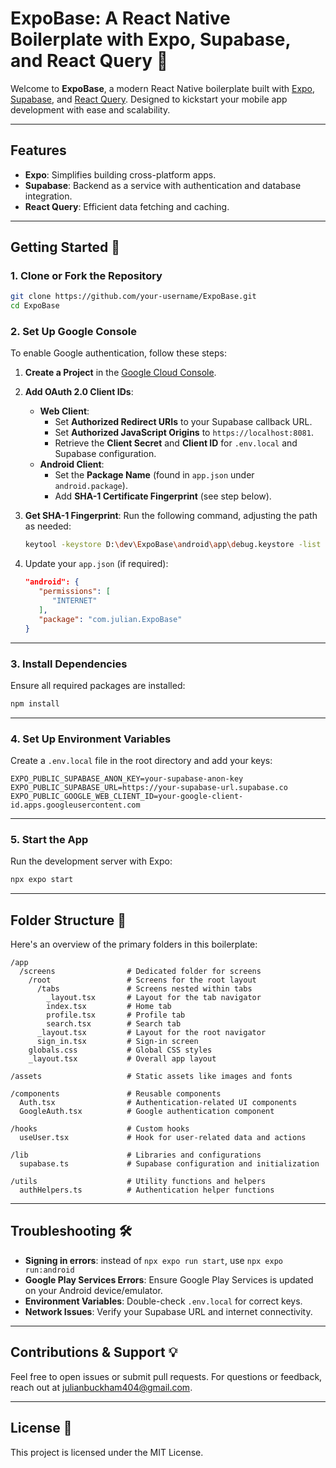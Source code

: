 # ExpoBase: A React Native Boilerplate with Expo, Supabase, and React Query 👋

Welcome to **ExpoBase**, a modern React Native boilerplate built with [Expo](https://expo.dev), [Supabase](https://supabase.io), and [React Query](https://tanstack.com/query/latest). Designed to kickstart your mobile app development with ease and scalability.

---

## Features

- **Expo**: Simplifies building cross-platform apps.
- **Supabase**: Backend as a service with authentication and database integration.
- **React Query**: Efficient data fetching and caching.

---

## Getting Started 🚀

### 1. Clone or Fork the Repository
```bash
git clone https://github.com/your-username/ExpoBase.git
cd ExpoBase
```

### 2. Set Up Google Console
To enable Google authentication, follow these steps:

1. **Create a Project** in the [Google Cloud Console](https://console.cloud.google.com/).
2. **Add OAuth 2.0 Client IDs**:
   - **Web Client**:
     - Set **Authorized Redirect URIs** to your Supabase callback URL.
     - Set **Authorized JavaScript Origins** to `https://localhost:8081`.
     - Retrieve the **Client Secret** and **Client ID** for `.env.local` and Supabase configuration.
   - **Android Client**:
     - Set the **Package Name** (found in `app.json` under `android.package`).
     - Add **SHA-1 Certificate Fingerprint** (see step below).

3. **Get SHA-1 Fingerprint**:
   Run the following command, adjusting the path as needed:
   ```bash
   keytool -keystore D:\dev\ExpoBase\android\app\debug.keystore -list -v
   ```

4. Update your `app.json` (if required):
   ```json
   "android": {
      "permissions": [
         "INTERNET"
      ],
      "package": "com.julian.ExpoBase"
   }
   ```

---

### 3. Install Dependencies
Ensure all required packages are installed:
```bash
npm install
```

---

### 4. Set Up Environment Variables
Create a `.env.local` file in the root directory and add your keys:
```dotenv
EXPO_PUBLIC_SUPABASE_ANON_KEY=your-supabase-anon-key
EXPO_PUBLIC_SUPABASE_URL=https://your-supabase-url.supabase.co
EXPO_PUBLIC_GOOGLE_WEB_CLIENT_ID=your-google-client-id.apps.googleusercontent.com
```

---

### 5. Start the App
Run the development server with Expo:
```bash
npx expo start
```

---

## Folder Structure 📂
Here's an overview of the primary folders in this boilerplate:

```
/app
  /screens                # Dedicated folder for screens
    /root                 # Screens for the root layout
      /tabs               # Screens nested within tabs
        _layout.tsx       # Layout for the tab navigator
        index.tsx         # Home tab
        profile.tsx       # Profile tab
        search.tsx        # Search tab
      _layout.tsx         # Layout for the root navigator
      sign_in.tsx         # Sign-in screen
    globals.css           # Global CSS styles
    _layout.tsx           # Overall app layout

/assets                   # Static assets like images and fonts

/components               # Reusable components
  Auth.tsx                # Authentication-related UI components
  GoogleAuth.tsx          # Google authentication component

/hooks                    # Custom hooks
  useUser.tsx             # Hook for user-related data and actions

/lib                      # Libraries and configurations
  supabase.ts             # Supabase configuration and initialization

/utils                    # Utility functions and helpers
  authHelpers.ts          # Authentication helper functions

```

---

## Troubleshooting 🛠️
- **Signing in errors**: instead of `npx expo run start`, use `npx expo run:android`
- **Google Play Services Errors**: Ensure Google Play Services is updated on your Android device/emulator.
- **Environment Variables**: Double-check `.env.local` for correct keys.
- **Network Issues**: Verify your Supabase URL and internet connectivity.

---

## Contributions & Support 💡
Feel free to open issues or submit pull requests. For questions or feedback, reach out at [julianbuckham404@gmail.com](mailto:julianbuckham404@gmail.com).

---

## License 📄
This project is licensed under the MIT License.

